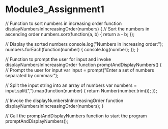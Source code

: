 # Module3_Assignment1
// Function to sort numbers in increasing order
function displayNumbersInIncreasingOrder(numbers) {
  // Sort the numbers in ascending order
  numbers.sort(function(a, b) {
    return a - b;
  });

  // Display the sorted numbers
  console.log("Numbers in increasing order:");
  numbers.forEach(function(number) {
    console.log(number);
  });
}

// Function to prompt the user for input and invoke displayNumbersInIncreasingOrder
function promptAndDisplayNumbers() {
  // Prompt the user for input
  var input = prompt("Enter a set of numbers separated by commas:");

  // Split the input string into an array of numbers
  var numbers = input.split(",").map(function(number) {
    return Number(number.trim());
  });

  // Invoke the displayNumbersInIncreasingOrder function
  displayNumbersInIncreasingOrder(numbers);
}

// Call the promptAndDisplayNumbers function to start the program
promptAndDisplayNumbers();

